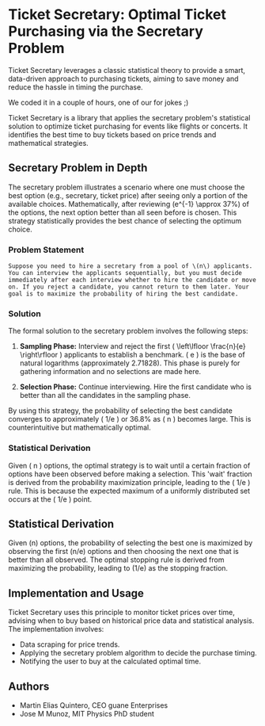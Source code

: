 # Ticket Secretary: Optimal Ticket Purchasing via the Secretary Problem

Ticket Secretary leverages a classic statistical theory to provide a smart, data-driven approach to purchasing tickets, aiming to save money and reduce the hassle in timing the purchase.

We coded it in a couple of hours, one of our for jokes  ;)

Ticket Secretary is a library that applies the secretary problem's statistical solution to optimize ticket purchasing for events like flights or concerts. It identifies the best time to buy tickets based on price trends and mathematical strategies.

## Secretary Problem in Depth
The secretary problem illustrates a scenario where one must choose the best option (e.g., secretary, ticket price) after seeing only a portion of the available choices. Mathematically, after reviewing \(e^{-1} \approx 37\%\) of the options, the next option better than all seen before is chosen. This strategy statistically provides the best chance of selecting the optimum choice.

### Problem Statement

```
Suppose you need to hire a secretary from a pool of \(n\) applicants. You can interview the applicants sequentially, but you must decide immediately after each interview whether to hire the candidate or move on. If you reject a candidate, you cannot return to them later. Your goal is to maximize the probability of hiring the best candidate.
```

### Solution
The formal solution to the secretary problem involves the following steps:

1. **Sampling Phase:** Interview and reject the first \( \left\lfloor \frac{n}{e} \right\rfloor \) applicants to establish a benchmark. \( e \) is the base of natural logarithms (approximately 2.71828). This phase is purely for gathering information and no selections are made here.

2. **Selection Phase:** Continue interviewing. Hire the first candidate who is better than all the candidates in the sampling phase.

By using this strategy, the probability of selecting the best candidate converges to approximately \( 1/e \) or 36.8% as \( n \) becomes large. This is counterintuitive but mathematically optimal.

### Statistical Derivation

Given \( n \) options, the optimal strategy is to wait until a certain fraction of options have been observed before making a selection. This 'wait' fraction is derived from the probability maximization principle, leading to the \( 1/e \) rule. This is because the expected maximum of a uniformly distributed set occurs at the \( 1/e \) point.


## Statistical Derivation
Given \(n\) options, the probability of selecting the best one is maximized by observing the first \(n/e\) options and then choosing the next one that is better than all observed. The optimal stopping rule is derived from maximizing the probability, leading to \(1/e\) as the stopping fraction.

## Implementation and Usage
Ticket Secretary uses this principle to monitor ticket prices over time, advising when to buy based on historical price data and statistical analysis. The implementation involves:
- Data scraping for price trends.
- Applying the secretary problem algorithm to decide the purchase timing.
- Notifying the user to buy at the calculated optimal time.

## Authors

- Martin Elias Quintero, CEO guane Enterprises
- Jose M Munoz, MIT Physics PhD student
